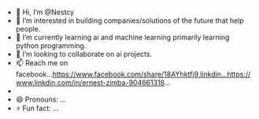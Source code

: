 - 👋 Hi, I’m @Nestcy
- 👀 I’m interested in building companies/solutions of the future that help people.
- 🌱 I’m currently learning ai and machine learning primarily learning python programming.
- 💞️ I’m looking to collaborate on ai projects.
- 📫 Reach me on facebook...https://www.facebook.com/share/18AYhktfj9,linkdin...https://www.linkdin.com/in/ernest-zimba-904661318...
- 
- 😄 Pronouns: ...
- ⚡ Fun fact: ...

<!---
Nestcy/Nestcy is a ✨ special ✨ repository because its `README.md` (this file) appears on your GitHub profile.
You can click the Preview link to take a look at your changes.
--->
